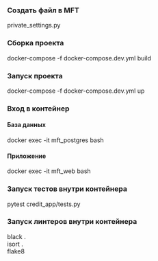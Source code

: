 ### Создать файл в MFT
private_settings.py

### Сборка проекта
docker-compose -f docker-compose.dev.yml build
### Запуск проекта
docker-compose -f docker-compose.dev.yml up

### Вход в контейнер
#### База данных
docker exec -it mft_postgres bash
#### Приложение
docker exec -it mft_web bash

### Запуск тестов внутри контейнера
pytest credit_app/tests.py

### Запуск линтеров внутри контейнера
black .<br/>
isort .<br/>
flake8<br/>